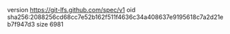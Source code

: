 version https://git-lfs.github.com/spec/v1
oid sha256:2088256cd68cc7e52b162f511f4636c34a408637e9195618c7a2d21eb7f947d3
size 6981
